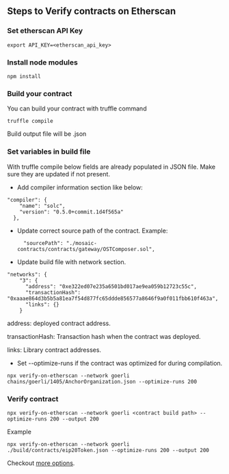 ## Steps to Verify contracts on Etherscan

### Set etherscan API Key

```
export API_KEY=<etherscan_api_key>
```

### Install node modules

```
npm install
``` 

### Build your contract

You can build your contract with truffle command
```
truffle compile
```

Build output file will be <contract>.json

### Set variables in build file

With truffle compile below fields are already populated in JSON file. Make sure they are updated if not present.
 
- Add compiler information section like below:
```
"compiler": {
    "name": "solc",
    "version": "0.5.0+commit.1d4f565a"
  },
```

- Update correct source path of the contract.
  Example:
  ```
    "sourcePath": "./mosaic-contracts/contracts/gateway/OSTComposer.sol",
  ```

- Update build file with network section.
```
"networks": {
    "3": {
      "address": "0xe322ed07e235a6501bd017ae9ea059b12723c55c",
      "transactionHash": "0xaaae864d3b5b5a81ea7f54d877fc65ddde856577a8646f9a0f011fbb610f463a",
      "links": {}
    }
```
address: deployed contract address.

transactionHash: Transaction hash when the contract was deployed.

links: Library contract addresses.

- Set --optimize-runs if the contract was optimized for during compilation.
```
npx verify-on-etherscan --network goerli chains/goerli/1405/AnchorOrganization.json --optimize-runs 200
```

### Verify contract

```
npx verify-on-etherscan --network goerli <contract build path> --optimize-runs 200 --output 200
```
Example
```
npx verify-on-etherscan --network goerli ./build/contracts/eip20Token.json --optimize-runs 200 --output 200
```

Checkout [more options](https://github.com/gnosis/verify-on-etherscan#as-a-cli-utility).